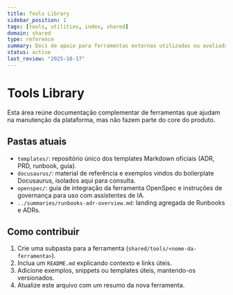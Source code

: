 ```yaml
---
title: Tools Library
sidebar_position: 1
tags: [tools, utilities, index, shared]
domain: shared
type: reference
summary: Docs de apoio para ferramentas externas utilizadas ou avaliadas pelo TradingSystem
status: active
last_review: "2025-10-17"
---
```


# Tools Library

Esta área reúne documentação complementar de ferramentas que ajudam na manutenção da plataforma, mas não fazem parte do core do produto.

## Pastas atuais

- `templates/`: repositório único dos templates Markdown oficiais (ADR, PRD, runbook, guia).
- `docusaurus/`: material de referência e exemplos vindos do boilerplate Docusaurus, isolados aqui para consulta.
- `openspec/`: guia de integração da ferramenta OpenSpec e instruções de governança para uso com assistentes de IA.
- `../summaries/runbooks-adr-overview.md`: landing agregada de Runbooks e ADRs.

## Como contribuir

1. Crie uma subpasta para a ferramenta (`shared/tools/<nome-da-ferramenta>`).
2. Inclua um `README.md` explicando contexto e links úteis.
3. Adicione exemplos, snippets ou templates úteis, mantendo-os versionados.
4. Atualize este arquivo com um resumo da nova ferramenta.
